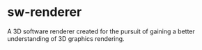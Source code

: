 # sw-renderer
A 3D software renderer created for the pursuit of gaining a better understanding of 3D graphics rendering.
